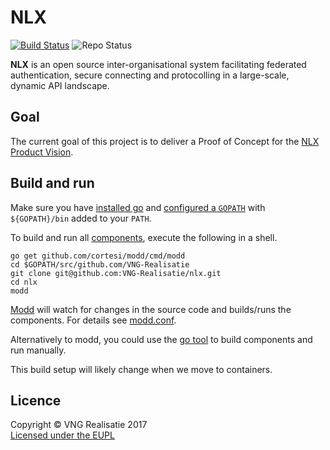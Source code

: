 NLX
===
[![Build Status](https://jenkins.nlx.io/job/nlx/badge/icon?style=plastic)](https://jenkins.nlx.io/job/nlx/) ![Repo Status](https://img.shields.io/badge/status-concept-lightgrey.svg?style=plastic)

**NLX** is an open source inter-organisational system facilitating federated authentication, secure connecting and protocolling in a large-scale, dynamic API landscape.

## Goal

The current goal of this project is to deliver a Proof of Concept for the [NLX Product Vision](./product-vision.md).

## Build and run

Make sure you have [installed go](https://golang.org/doc/install) and [configured a `GOPATH`](https://github.com/golang/go/wiki/SettingGOPATH) with `${GOPATH}/bin` added to your `PATH`.

To build and run all [components](./docs/repository-structure.md), execute the following in a shell.
```
go get github.com/cortesi/modd/cmd/modd
cd $GOPATH/src/github.com/VNG-Realisatie
git clone git@github.com:VNG-Realisatie/nlx.git
cd nlx
modd
```

[Modd](https://github.com/cortesi/modd) will watch for changes in the source code and builds/runs the components. For details see [modd.conf](./modd.conf).

Alternatively to modd, you could use the [go tool](https://golang.org/cmd/go/) to build components and run manually.

This build setup will likely change when we move to containers.

## Licence

Copyright © VNG Realisatie 2017  
[Licensed under the EUPL](LICENCE.md)
